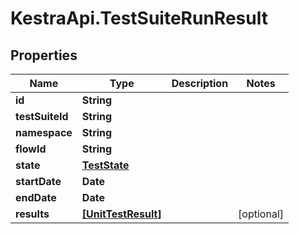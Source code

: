 # KestraApi.TestSuiteRunResult

## Properties

Name | Type | Description | Notes
------------ | ------------- | ------------- | -------------
**id** | **String** |  | 
**testSuiteId** | **String** |  | 
**namespace** | **String** |  | 
**flowId** | **String** |  | 
**state** | [**TestState**](TestState.md) |  | 
**startDate** | **Date** |  | 
**endDate** | **Date** |  | 
**results** | [**[UnitTestResult]**](UnitTestResult.md) |  | [optional] 


